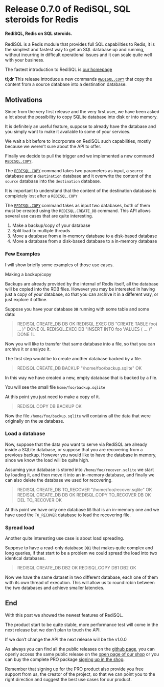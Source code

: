 # Release 0.7.0 of RediSQL, SQL steroids for Redis

#### RediSQL, Redis on SQL steroids.

RediSQL is a Redis module that provides full SQL capabilities to Redis, it is the simplest and fastest way to get an SQL database up and running, without incurring in difficult operational issues and it can scale quite well with your business.

The fastest introduction to RediSQL is [our homepage](https://redisql.com)

**tl;dr** This release introduce a new commands [`REDISQL.COPY`](../references.md#redisqlcopy) that copy the content from a source database into a destination database.

## Motivations

Since from the very first release and the very first user, we have been asked a lot about the possibility to copy SQLite database into disk or into memory.

It is definitely an useful feature, suppose to already have the database and you simply want to make it available to some of your services.

We wait a bit before to incorporate on RediSQL such capabilities, mostly because we weren’t sure about the API to offer.

Finally we decide to pull the trigger and we implemented a new command [`REDISQL.COPY`](../references.md#redisqlcopy).

The [`REDISQL.COPY`](../references.md#redisqlcopy) command takes two parameters as input, a `source` database and a `destination` database and it overwrite the content of the `source` database into the `destination` database.

It is important to understand that the content of the destination database is completely lost after a `REDISQL.COPY`

The [`REDISQL.COPY`](../references.md#redisqlcopy) command takes as input two databases, both of them must be created using the `REDISQL.CREATE_DB` command. This API allows several use cases that are quite interesting.

1. Make a backup/copy of your database
2. Split load to multiple threads
3. Move a database from a in-memory database to a disk-based database
4. Move a database from  a disk-based database to a in-memory database

### Few Examples

I will show briefly some examples of those use cases.

Making a backup/copy

Backups are already provided by the internal of Redis itself, all the database will be copied into the RDB files. However you may be interested in having just a copy of your database, so that you can archive it in a different way, or just explore it offline.

Suppose you have your database `DB` running with some table and some data:

> REDISQL.CREATE\_DB DB OK REDISQL.EXEC DB "CREATE TABLE foo\( ... \)" DONE 0L REDISQL.EXEC DB "INSERT INTO foo VALUES \( ... \)" DONE 1L

Now you will like to transfer that same database into a file, so that you can archive it or analyze it.

The first step would be to create another database backed by a file.

> REDISQL.CREATE\_DB BACKUP "/home/foo/backup.sqlite" OK

In this way we have created a new, empty database that is backed by a file.

You will see the small file `home/foo/backup.sqlite`

At this point you just need to make a copy of it.

> REDISQL.COPY DB BACKUP OK

Now the file `/home/foo/backup.sqlite` will contains all the data that were originally on the `DB` database.

### Load a database

Now, suppose that the data you want to serve via RediSQL are already inside a SQLite database, or suppose that you are recovering from a previous backup. However you would like to have the database in memory, since we know the load will be quite high.

Assuming your database is stored into `/home/foo/recover.sqlite` we start by loading it, and then move it into an in-memory database, and finally we can also delete the database we used for recovering.

> REDISQL.CREATE\_DB TO\_RECOVER "/home/foo/recover.sqlite" OK REDISQL.CREATE\_DB DB OK REDISQL.COPY TO\_RECOVER DB OK DEL TO\_RECOVER OK

At this point we have only one database `DB` that is an in-memory one and we have used the `TO_RECOVER` database to load the recovering file.

### Spread load

Another quite interesting use case is about load spreading.

Suppose to have a read-only database `DB1` that makes quite complex and long queries, if that start to be a problem we could spread the load into two identical databases.

> REDISQL.CREATE\_DB DB2 OK REDISQL.COPY DB1 DB2 OK

Now we have the same dataset in two different database, each one of them with its own thread of execution. This will allow us to round robin between the two databases and achieve smaller latencies.

## End

With this post we showed the newest features of RediSQL.

The product start to be quite stable, more performance test will come in the next release but we don’t plan to touch the API.

If we don’t change the API the next release will be the v1.0.0

As always you can find all the public releases on the [github page](https://github.com/RedBeardLab/rediSQL/releases/tag/v0.5.0), you can openly access the same public release on the [open page of our shop](https://plasso.com/s/epp4GbsJdp-redisql/) or you can buy the complete PRO package [signing up in the shop](https://plasso.com/s/epp4GbsJdp-redisql/signup/).

Remember that signing up for the PRO product also provide you free support from us, the creator of the project, so that we can point you to the right direction and suggest the best use cases for our product.

